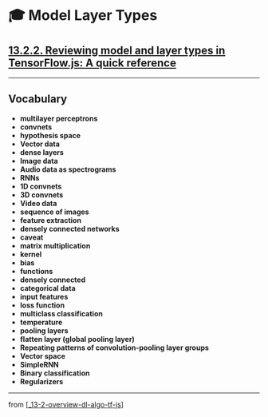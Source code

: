 # 🎓 Model Layer Types

## [**13.2.2.** Reviewing **model and layer types** in TensorFlow.js: **A quick reference**](https://livebook.manning.com/book/deep-learning-with-javascript/chapter-13/61)

---

## **Vocabulary**

- **multilayer perceptrons**
- **convnets**
- **hypothesis space**
- **Vector data**
- **dense layers**
- **Image data**
- **Audio data as spectrograms**
- **RNNs**
- **1D convnets**
- **3D convnets**
- **Video data**
- **sequence of images**
- **feature extraction**
- **densely connected networks**
- **caveat**
- **matrix multiplication**
- **kernel**
- **bias**
- **functions**
- **densely connected**
- **categorical data**
- **input features**
- **loss function**
- **multiclass classification**
- **temperature**
- **pooling layers**
- **flatten layer (global pooling layer)**
- **Repeating patterns of convolution-pooling layer groups**
- **Vector space**
- **SimpleRNN**
- **Binary classification**
- **Regularizers**

<link rel="stylesheet" type="text/css" media="all" href="../../../assets/css/custom.css" />

---

from [[_13-2-overview-dl-algo-tf-js]]

[//begin]: # "Autogenerated link references for markdown compatibility"
[_13-2-overview-dl-algo-tf-js]: _13-2-overview-dl-algo-tf-js.md "🎓 DL Algo TF.js"
[//end]: # "Autogenerated link references"
